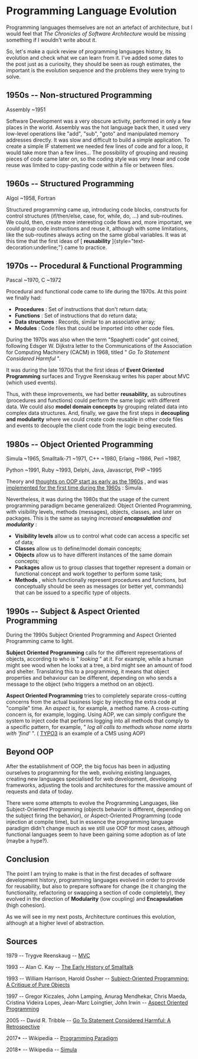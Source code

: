 Programming Language Evolution 
==============================

Programming languages themselves are not an artefact of architecture,
but I would feel that *The Chronicles of Software Architecture* would be
missing something if I wouldn't write about it.

So, let's make a quick review of programming languages history, its
evolution and check what we can learn from it. I've added some dates to
the post just as a curiosity, they should be seen as rough estimates,
the important is the evolution sequence and the problems they were
trying to solve.

**1950s -- Non-structured Programming**
---------------------------------------

Assembly \~1951

Software Development was a very obscure activity, performed in only a
few places in the world. Assembly was the hot language back then, it
used very low-level operations like "add", "sub", "goto" and manipulated
memory addresses directly. It was slow and difficult to build a simple
application. To create a simple IF statement we needed few lines of code
and for a loop, it would take more than a few lines... The possibility
of grouping and reusing pieces of code came later on, so the coding
style was very linear and code reuse was limited to copy-pasting code
within a file or between files.

**1960s -- Structured Programming**
-----------------------------------

Algol \~1958, Fortran

Structured programming came up, introducing code blocks, constructs for
control structures (if/then/else, case, for, while, do, ...) and
sub-routines. We could, then, create more interesting code flows and,
more important, we could group code instructions and reuse it, although
with some limitations, like the sub-routines always acting on the same
global variables. It was at this time that the first ideas of [
**reusability** ]{style="text-decoration:underline;"} came to practice.

**1970s -- Procedural & Functional Programming**
------------------------------------------------

Pascal \~1970, C \~1972

Procedural and functional code came to life during the 1970s. At this
point we finally had:

-   **Procedures** : Set of instructions that don't return data;
-   **Functions** : Set of instructions that do return data;
-   **Data structures** : Records, similar to an associative array;
-   **Modules** : Code files that could be imported into other code
    files.

During the 1970s was also when the term "Spaghetti code" got coined,
following Edsger W. Dijkstra letter to the Communications of the
Association for Computing Machinery (CACM) in 1968, titled " *Go To
Statement Considered Harmful* ".

It was during the late 1970s that the first ideas of **Event Oriented
Programming** surfaces and Trygve Reenskaug writes his paper about MVC
(which used events).

Thus, with these improvements, we had better **reusability,** as
subroutines (procedures and functions) could perform the same logic with
different data. We could also **model domain concepts** by grouping
related data into complex data structures. And, finally, we gave the
first steps in **decoupling and modularity** where we could create code
reusable in other code files and events to decouple the client code from
the logic being executed.

**1980s -- Object Oriented Programming**
----------------------------------------

Simula \~1965, Smalltalk-71 \~1971, C++ \~1980, Erlang \~1986, Perl
\~1987,

Python \~1991, Ruby \~1993, Delphi, Java, Javascript, PHP \~1995

Theory and [thoughts on OOP start as early as the
1960s](http://gagne.homedns.org/~tgagne/contrib/EarlyHistoryST.html) ,
and was [implemented for the first time during the
1960s](https://en.wikipedia.org/wiki/Simula) : Simula.

Nevertheless, it was during the 1980s that the usage of the current
programming paradigm became generalized: Object Oriented Programming,
with visibility levels, methods (messages), objects, classes, and later
on packages. This is the same as saying *increased* ***encapsulation***
*and* ***modularity*** :

-   **Visibility levels** allow us to control what code can access a
    specific set of data;
-   **Classes** allow us to define/model domain concepts;
-   **Objects** allow us to have different instances of the same domain
    concepts;
-   **Packages** allow us to group classes that together represent a
    domain or functional concept and work together to perform some task;
-   **Methods** , which functionally represent procedures and functions,
    but conceptually should be seen as messages (or better yet,
    commands) that can be issued to a specific type of objects.

**1990s -- Subject & Aspect Oriented Programming**
--------------------------------------------------

During the 1990s Subject Oriented Programming and Aspect Oriented
Programming came to light.

**Subject Oriented Programming** calls for the different representations
of objects, according to who is " *looking* " at it. For example, while
a human might see wood when he looks at a tree, a bird might see an
amount of food and shelter. Translating this to a programming, it means
that object properties and behaviour can be different, depending on who
sends a message to the object (who triggers a method on an object).

**Aspect Oriented Programming** tries to completely separate
cross-cutting concerns from the actual business logic by injecting the
extra code at "compile" time. An *aspect* is, for example, a method
name. A cross-cutting concern is, for example, logging. Using AOP, we
can simply configure the system to inject code that performs logging
into all methods that comply to a specific pattern, for example, " *log
all calls to methods whose name starts with 'find'* ". (
[TYPO3](https://typo3.org/) is an example of a CMS using AOP)

**Beyond OOP**
--------------

After the establishment of OOP, the big focus has been in adjusting
ourselves to programming for the web, evolving existing languages,
creating new languages specialised for web development, developing
frameworks, adjusting the tools and architectures for the massive amount
of requests and data of today.

There were some attempts to evolve the Programming Languages, like
Subject-Oriented Programming (objects behavior is different, depending
on the subject firing the behavior), or Aspect-Oriented Programming
(code injection at compile time), but in essence the programming
language paradigm didn't change much as we still use OOP for most cases,
although functional languages seem to have been gaining some adoption as
of late (maybe a hype?).

**Conclusion**
--------------

The point I am trying to make is that in the first decades of software
development history, programming languages evolved in order to provide
for reusability, but also to prepare software for change (be it changing
the functionality, refactoring or swapping a section of code
completely), they evolved in the direction of **Modularity** (low
coupling) and **Encapsulation** (high cohesion).

As we will see in my next posts, Architecture continues this evolution,
although at a higher level of abstraction.

**Sources**
-----------

1979 -- Trygve Reenskaug --
[MVC](http://heim.ifi.uio.no/~trygver/1979/mvc-2/1979-12-MVC.pdf)

1993 -- Alan C. Kay -- [The Early History of
Smalltalk](http://gagne.homedns.org/~tgagne/contrib/EarlyHistoryST.html)

1993 -- William Harrison, Harold Ossher -- [Subject-Oriented
Programming: A Critique of Pure
Objects](https://pdfs.semanticscholar.org/bdb2/ed51f2d471c730aea28b3692f63d5c478e0b.pdf)

1997 -- Gregor Kiczales, John Lamping, Anurag Mendhekar, Chris Maeda,
Cristina Videira Lopes, Jean-Marc Loingtier, John Irwin -- [Aspect
Oriented
Programming](http://www.cs.ubc.ca/~gregor/papers/kiczales-ECOOP1997-AOP.pdf)

2005 -- David R. Tribble -- [Go To Statement Considered Harmful: A
Retrospective](http://david.tribble.com/text/goto.html)

2017\* -- Wikipedia -- [Programming
Paradigm](https://en.wikipedia.org/wiki/Programming_paradigm)

2018\* -- Wikipedia -- [Simula](https://en.wikipedia.org/wiki/Simula)

